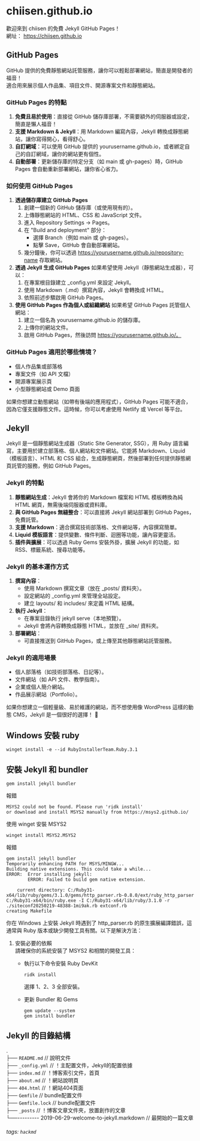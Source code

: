 # chiisen.github.io  
歡迎來到 chiisen 的免費 Jekyll GitHub Pages！  
網址： https://chiisen.github.io  

## GitHub Pages 
GitHub 提供的免費靜態網站託管服務，讓你可以輕鬆部署網站，簡直是開發者的福音！  
適合用來展示個人作品集、項目文件、開源專案文件和靜態網站。  

### GitHub Pages 的特點
1. **免費且易於使用**：直接從 GitHub 儲存庫部署，不需要額外的伺服器或設定，簡直是懶人福音！
2. **支援 Markdown & Jekyll**：用 Markdown 編寫內容，Jekyll 轉換成靜態網站，讓你寫得開心，看得舒心。
3. **自訂網域**：可以使用 GitHub 提供的 yourusername.github.io，或者綁定自己的自訂網域，讓你的網站更有個性。
4. **自動部署**：更新儲存庫的特定分支（如 main 或 gh-pages）時，GitHub Pages 會自動重新部署網站，讓你省心省力。

### 如何使用 GitHub Pages
1. **透過儲存庫建立 GitHub Pages**
    1. 創建一個新的 GitHub 儲存庫（或使用現有的）。
    2. 上傳靜態網站的 HTML、CSS 和 JavaScript 文件。
    3. 進入 Repository Settings → Pages。
    4. 在 "Build and deployment" 部分：
        * 選擇 Branch（例如 main 或 gh-pages）。
        * 點擊 Save，GitHub 會自動部署網站。
    5. 幾分鐘後，你可以透過 https://yourusername.github.io/repository-name 存取網站。
2. **透過 Jekyll 生成 GitHub Pages**
    如果希望使用 Jekyll（靜態網站生成器），可以：
    1. 在專案根目錄建立 _config.yml 來設定 Jekyll。
    2. 使用 Markdown（.md）撰寫內容，Jekyll 會轉換成 HTML。
    3. 依照前述步驟啟用 GitHub Pages。
3. **使用 GitHub Pages 作為個人或組織網站**
    如果希望 GitHub Pages 託管個人網站：
    1. 建立一個名為 yourusername.github.io 的儲存庫。
    2. 上傳你的網站文件。
    3. 啟用 GitHub Pages，然後訪問 https://yourusername.github.io/。

### GitHub Pages 適用於哪些情境？
* 個人作品集或部落格
* 專案文件（如 API 文檔）
* 開源專案展示頁
* 小型靜態網站或 Demo 頁面

如果你想建立動態網站（如帶有後端的應用程式），GitHub Pages 可能不適合，因為它僅支援靜態文件。這時候，你可以考慮使用 Netlify 或 Vercel 等平台。

## Jekyll
Jekyll 是一個靜態網站生成器（Static Site Generator, SSG），用 Ruby 語言編寫，主要用於建立部落格、個人網站和文件網站。它能將 Markdown、Liquid（模板語言）、HTML 和 CSS 組合，生成靜態網頁，然後部署到任何提供靜態網頁託管的服務，例如 GitHub Pages。

### Jekyll 的特點
1. **靜態網站生成**：Jekyll 會將你的 Markdown 檔案和 HTML 模板轉換為純 HTML 網頁，無需後端伺服器或資料庫。
2. **與 GitHub Pages 無縫整合**：可以直接將 Jekyll 網站部署到 GitHub Pages，免費託管。
3. **支援 Markdown**：適合撰寫技術部落格、文件網站等，內容撰寫簡單。
4. **Liquid 模板語言**：提供變數、條件判斷、迴圈等功能，讓內容更靈活。
5. **插件與擴展**：可以透過 Ruby Gems 安裝外掛，擴展 Jekyll 的功能，如 RSS、標籤系統、搜尋功能等。

### Jekyll 的基本運作方式
1. **撰寫內容**：
    * 使用 Markdown 撰寫文章（放在 _posts/ 資料夾）。
    * 設定網站的 _config.yml 來管理全站設定。
    * 建立 layouts/ 和 includes/ 來定義 HTML 結構。
2. **執行 Jekyll**：
    * 在專案目錄執行 jekyll serve（本地預覽）。
    * Jekyll 會將內容轉換成靜態 HTML，並放在 _site/ 資料夾。
3. **部署網站**：
    * 可直接推送到 GitHub Pages，或上傳至其他靜態網站託管服務。

### Jekyll 的適用場景
* 個人部落格（如技術部落格、日記等）。
* 文件網站（如 API 文件、教學指南）。
* 企業或個人簡介網站。
* 作品展示網站（Portfolio）。

如果你想建立一個輕量級、易於維護的網站，而不想使用像 WordPress 這樣的動態 CMS，Jekyll 是一個很好的選擇！ 🚀

## Windows 安裝 ruby
```shell
winget install -e --id RubyInstallerTeam.Ruby.3.1
```

## 安裝 Jekyll 和 bundler
```shell
gem install jekyll bundler
```
報錯
```shell
MSYS2 could not be found. Please run 'ridk install'
or download and install MSYS2 manually from https://msys2.github.io/
```
使用 winget 安裝 MSYS2
```shell
winget install MSYS2.MSYS2
```
報錯
```shell
gem install jekyll bundler
Temporarily enhancing PATH for MSYS/MINGW...
Building native extensions. This could take a while...
ERROR:  Error installing jekyll:
        ERROR: Failed to build gem native extension.

    current directory: C:/Ruby31-x64/lib/ruby/gems/3.1.0/gems/http_parser.rb-0.8.0/ext/ruby_http_parser
C:/Ruby31-x64/bin/ruby.exe -I C:/Ruby31-x64/lib/ruby/3.1.0 -r ./siteconf20250219-48388-1mi9ak.rb extconf.rb
creating Makefile
```
你在 Windows 上安裝 Jekyll 時遇到了 http_parser.rb 的原生擴展編譯錯誤，這通常與 Ruby 版本或缺少開發工具有關。以下是解決方法：
1. 安裝必要的依賴  
請確保你的系統安裝了 MSYS2 和相關的開發工具：

    * 執行以下命令安裝 Ruby DevKit
        ```shell
        ridk install
        ```
        選擇 1、2、3 全部安裝。  

    *  更新 Bundler 和 Gems
        ```shell
        gem update --system
        gem install bundler
        ```

## Jekyll 的目錄結構

.  
├── `README.md` // 說明文件  
├── `_config.yml` // ！主配置文件，Jekyll的配置依據  
├── `index.md` // ！博客索引文件，首頁  
├── `about.md` // ！網站說明頁  
├── `404.html` // ！網站404頁面  
├── `Gemfile` // bundle配置文件  
├── `Gemfile.lock` // bundle配置文件  
├── `_posts` // ！博客文章文件夾，放置創作的文章  
└──--------- 2019-06-29-welcome-to-jekyll.markdown // 最開始的一篇文章  

###### tags: `hackmd`
